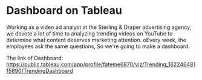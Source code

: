 # Dashboard on Tableau

Working as a video ad analyst at the Sterling & Draper advertising agency, we devote a lot of time to analyzing
trending videos on YouTube to determine what content deserves marketing attention.
oEvery week, the employees ask the same questions, So we're going to make a dashboard.

The link of Dashboard:
https://public.tableau.com/app/profile/fateme6870/viz/Trending_16224648115890/TrendingDashboard
